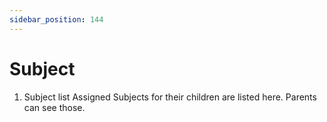 ```yaml
---
sidebar_position: 144
---
```

 
# Subject
1. Subject list
Assigned Subjects for their children are listed here. Parents can see those.
